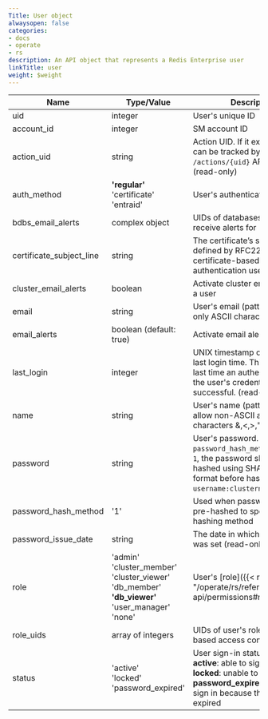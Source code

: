 ```yaml
---
Title: User object
alwaysopen: false
categories:
- docs
- operate
- rs
description: An API object that represents a Redis Enterprise user
linkTitle: user
weight: $weight
---
```


| Name | Type/Value | Description |
|------|------------|-------------|
| uid | integer | User's unique ID |
| account_id | integer | SM account ID |
| action_uid | string | Action UID. If it exists, progress can be tracked by the <span class="break-all">`GET /actions/{uid}`</span> API request (read-only) |
| auth_method | **'regular'**<br />'certificate'<br />'entraid' | User's authentication method |
| bdbs_email_alerts | complex object | UIDs of databases that user will receive alerts for |
| <span class="break-all">certificate_subject_line</span> | string | The certificate’s subject line as defined by RFC2253. Used for certificate-based authentication users only. |
| cluster_email_alerts | boolean | Activate cluster email alerts for a user |
| email | string | User's email (pattern matching only ASCII characters) |
| email_alerts | boolean (default: true) | Activate email alerts for a user |
| last_login | integer | UNIX timestamp of the user's last login time. This denotes the last time an authentication with the user's credentials was successful. (read-only) |
| name | string | User's name (pattern does not allow non-ASCII and special characters &,\<,>,") |
| password | string | User's password. If `password_hash_method` is set to `1`, the password should be hashed using SHA-256. The format before hashing is <span class="break-all">`username:clustername:password`</span>. | 
| <span class="break-all">password_hash_method</span> | '1' | Used when password is passed pre-hashed to specify the hashing method |
| <span class="break-all">password_issue_date</span> | string | The date in which the password was set (read-only) |
| role | 'admin'<br />'cluster_member'<br />'cluster_viewer'<br />'db_member'<br /> **'db_viewer'** <br />'user_manager'<br />'none' | User's [role]({{< relref "/operate/rs/references/rest-api/permissions#roles" >}}) |
| role_uids | array of integers | UIDs of user's roles for role-based access control |
| status | 'active'<br />'locked'<br />'password_expired' | User sign-in status (read-only)<br />**active**: able to sign in<br />**locked**: unable to sign in<br />**password_expired**: unable to sign in because the password expired |
